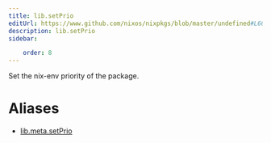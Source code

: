 ```yaml
---
title: lib.setPrio
editUrl: https://www.github.com/nixos/nixpkgs/blob/master/undefined#L66C13
description: lib.setPrio
sidebar:

    order: 8
---
```


Set the nix-env priority of the package.


# Aliases

- [lib.meta.setPrio](/nix-doc-comments/reference/lib/meta/lib-meta-setprio)


